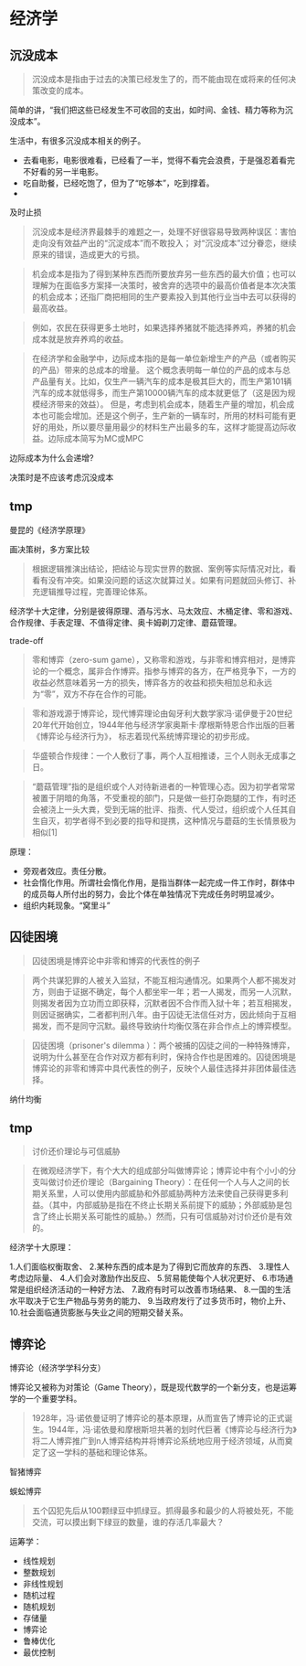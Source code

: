 # 经济学

## 沉没成本

> 沉没成本是指由于过去的决策已经发生了的，而不能由现在或将来的任何决策改变的成本。

简单的讲，“我们把这些已经发生不可收回的支出，如时间、金钱、精力等称为沉没成本”。

生活中，有很多沉没成本相关的例子。

* 去看电影，电影很难看，已经看了一半，觉得不看完会浪费，于是强忍着看完不好看的另一半电影。
* 吃自助餐，已经吃饱了，但为了“吃够本”，吃到撑着。
* 

及时止损

> 沉没成本是经济界最棘手的难题之一，处理不好很容易导致两种误区：害怕走向没有效益产出的“沉淀成本”而不敢投入；
对“沉没成本”过分眷恋，继续原来的错误，造成更大的亏损。

> 机会成本是指为了得到某种东西而所要放弃另一些东西的最大价值；也可以理解为在面临多方案择一决策时，被舍弃的选项中的最高价值者是本次决策的机会成本；还指厂商把相同的生产要素投入到其他行业当中去可以获得的最高收益。

> 例如，农民在获得更多土地时，如果选择养猪就不能选择养鸡，养猪的机会成本就是放弃养鸡的收益。

> 在经济学和金融学中，边际成本指的是每一单位新增生产的产品（或者购买的产品）带来的总成本的增量。 这个概念表明每一单位的产品的成本与总产品量有关。比如，仅生产一辆汽车的成本是极其巨大的，而生产第101辆汽车的成本就低得多，而生产第10000辆汽车的成本就更低了（这是因为规模经济带来的效益）。 但是，考虑到机会成本，随着生产量的增加，机会成本也可能会增加。还是这个例子，生产新的一辆车时，所用的材料可能有更好的用处，所以要尽量用最少的材料生产出最多的车，这样才能提高边际收益。边际成本简写为MC或MPC

边际成本为什么会递增?

决策时是不应该考虑沉没成本

## tmp

曼昆的《经济学原理》

画决策树，多方案比较

> 根据逻辑推演出结论，把结论与现实世界的数据、案例等实际情况对比，看看有没有冲突。如果没问题的话这次就算过关。如果有问题就回头修订、补充逻辑推导过程，完善理论体系。


经济学十大定律，分别是彼得原理、酒与污水、马太效应、木桶定律、零和游戏、合作规律、手表定理、不值得定律、奥卡姆剃刀定律、蘑菇管理。

trade-off

> 零和博弈（zero-sum game），又称零和游戏，与非零和博弈相对，是博弈论的一个概念，属非合作博弈。指参与博弈的各方，在严格竞争下，一方的收益必然意味着另一方的损失，博弈各方的收益和损失相加总和永远为“零”，双方不存在合作的可能。

> 零和游戏源于博弈论，现代博弈理论由匈牙利大数学家冯·诺伊曼于20世纪20年代开始创立，1944年他与经济学家奥斯卡·摩根斯特恩合作出版的巨著《博弈论与经济行为》，
标志着现代系统博弈理论的初步形成。

> 华盛顿合作规律：一个人敷衍了事，两个人互相推诿，三个人则永无成事之日。

> “蘑菇管理”指的是组织或个人对待新进者的一种管理心态。因为初学者常常被置于阴暗的角落，不受重视的部门，只是做一些打杂跑腿的工作，有时还会被浇上一头大粪，受到无端的批评、指责、代人受过，组织或个人任其自生自灭，初学者得不到必要的指导和提携，这种情况与蘑菇的生长情景极为相似[1]  

原理：

* 旁观者效应。责任分散。
* 社会惰化作用。所谓社会惰化作用，是指当群体一起完成一件工作时，群体中的成员每人所付出的努力，会比个体在单独情况下完成任务时明显减少。
* 组织内耗现象。“窝里斗”

## 囚徒困境

> 囚徒困境是博弈论中非零和博弈的代表性的例子

> 两个共谋犯罪的人被关入监狱，不能互相沟通情况。如果两个人都不揭发对方，则由于证据不确定，每个人都坐牢一年；若一人揭发，而另一人沉默，则揭发者因为立功而立即获释，沉默者因不合作而入狱十年；若互相揭发，则因证据确实，二者都判刑八年。由于囚徒无法信任对方，因此倾向于互相揭发，而不是同守沉默。最终导致纳什均衡仅落在非合作点上的博弈模型。

> 囚徒困境（prisoner's dilemma ）：两个被捕的囚徒之间的一种特殊博弈，说明为什么甚至在合作对双方都有利时，保持合作也是困难的。囚徒困境是博弈论的非零和博弈中具代表性的例子，反映个人最佳选择并非团体最佳选择。

纳什均衡

## tmp

> 讨价还价理论与可信威胁

> 在微观经济学下，有个大大的组成部分叫做博弈论；博弈论中有个小小的分支叫做讨价还价理论（Bargaining Theory）：在任何一个人与人之间的长期关系里，人可以使用内部威胁和外部威胁两种方法来使自己获得更多利益。（其中，内部威胁是指在不终止长期关系前提下的威胁；外部威胁是包含了终止长期关系可能性的威胁。）然而，只有可信威胁对讨价还价是有效的。

经济学十大原理：

1.人们面临权衡取舍、
2.某种东西的成本是为了得到它而放弃的东西、
3.理性人考虑边际量、
4.人们会对激励作出反应、
5.贸易能使每个人状况更好、
6.市场通常是组织经济活动的一种好方法、
7.政府有时可以改善市场结果、
8.一国的生活水平取决于它生产物品与劳务的能力、
9.当政府发行了过多货币时，物价上升、
10.社会面临通货膨胀与失业之间的短期交替关系。

## 博弈论

博弈论（经济学学科分支）

博弈论又被称为对策论（Game Theory），既是现代数学的一个新分支，也是运筹学的一个重要学科。

> 1928年，冯·诺依曼证明了博弈论的基本原理，从而宣告了博弈论的正式诞生。1944年，冯·诺依曼和摩根斯坦共著的划时代巨著《博弈论与经济行为》将二人博弈推广到n人博弈结构并将博弈论系统地应用于经济领域，从而奠定了这一学科的基础和理论体系。

智猪博弈

蜈蚣博弈

> 五个囚犯先后从100颗绿豆中抓绿豆。抓得最多和最少的人将被处死，不能交流，可以摸出剩下绿豆的数量，谁的存活几率最大？

运筹学：

* 线性规划
* 整数规划
* 非线性规划
* 随机过程
* 随机规划
* 存储量
* 博弈论
* 鲁棒优化
* 最优控制
